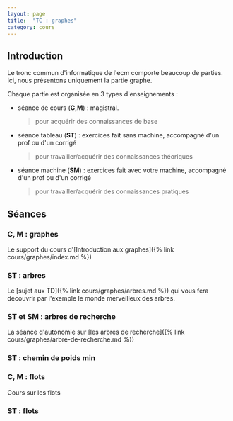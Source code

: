 ```yaml
---
layout: page
title:  "TC : graphes"
category: cours
---
```


## Introduction


Le tronc commun d'informatique de l'ecm comporte beaucoup de parties. Ici, nous présentons uniquement la partie graphe.

Chaque partie est organisée en 3 types d'enseignements :

* séance de cours (**C,M**) : magistral.
    > pour acquérir  des connaissances de base
* séance tableau (**ST**) : exercices fait sans machine, accompagné d'un prof ou d'un corrigé
    > pour travailler/acquérir des connaissances théoriques
* séance machine (**SM**) : exercices fait avec votre machine, accompagné d'un prof ou d'un corrigé
    > pour travailler/acquérir des connaissances pratiques

## Séances

### C, M :  graphes

Le support du cours d'[Introduction aux graphes]({% link cours/graphes/index.md %})

### ST : arbres

Le [sujet aux TD]({% link cours/graphes/arbres.md %}) qui vous fera découvrir par l'exemple le monde merveilleux des arbres.

### ST et SM : arbres de recherche

La séance d'autonomie sur [les arbres de recherche]({% link cours/graphes/arbre-de-recherche.md %})

### ST : chemin de poids min

### C, M :  flots

Cours sur les flots

### ST : flots
